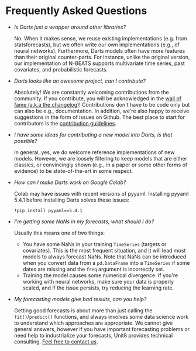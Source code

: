 # Frequently Asked Questions

- *Is Darts just a wrapper around other libraries?*

  No. When it makes sense, we reuse existing implementations (e.g. from statsforecasts), but we often write our own implementations (e.g., of neural networks). Furthermore, Darts models often have more features than their original counter-parts. For instance, unlike the original version, our implementation of N-BEATS supports multivariate time series, past covariates, and probabilistic forecasts.

- *Darts looks like an awesome project, can I contribute?*

  Absolutely! We are constantly welcoming contributions from the community. If you contribute, you will be acknowledged in the [wall of fame (a.k.a the changelog)](https://github.com/unit8co/darts/blob/master/CHANGELOG.md)! Contributions don't have to be code only but can also be e.g., documentation. In addition, we're also happy to receive suggestions in the form of issues on Github. The best place to start for contributors is the [contribution guidelines](https://github.com/unit8co/darts/blob/master/CONTRIBUTING.md).

- *I have some ideas for contributing a new model into Darts, is that possible?*

  In general, yes, we do welcome reference implementations of new models. However, we are loosely filtering to keep models that are either classics, or convincingly shown (e.g., in a paper or some other forms of evidence) to be state-of-the-art in some respect.

- *How can I make Darts work on Google Colab?*

  Colab may have issues with recent versions of pyyaml. Installing pyyaml 5.4.1 before installing Darts solves these issues:
  ```
  !pip install pyyaml==5.4.1
  ```

- *I'm getting some NaNs in my forecasts, what should I do?*

  Usually this means one of two things:
  - You have some NaNs in your training `TimeSeries` (targets or covariates). This is the most frequent situation, and it will lead most models to always forecast NaNs. Note that NaNs can be introduced when you convert data from a `pd.DataFrame` into a `TimeSeries` if some dates are missing and the `freq` argument is incorrectly set.
  - Training the model causes some numerical divergence. If you're working with neural networks, make sure your data is properly scaled, and if the issue persists, try reducing the learning rate.

- *My forecasting models give bad results, can you help?*

  Getting good forecasts is about more than just calling the `fit()`/`predict()` functions, and always involves some data science work to understand which approaches are appropriate. We cannot give general answers, however if you have important forecasting problems or need help to industrialize your forecasts, Unit8 provides technical consulting. <a href="mailto:info@unit8.co">Feel free to contact us</a>.
